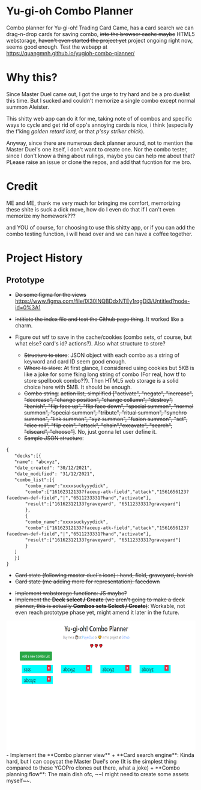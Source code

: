 # Yu-gi-oh Combo Planner
Combo planner for Yu-gi-oh! Trading Card Came, has a card search we can drag-n-drop cards for saving combo, ~~into the browser cache maybe~~ HTML5 webstorage, ~~haven't even started the project yet~~ project ongoing right now, seems good enough.
Test the webapp at https://quangmnh.github.io/yugioh-combo-planner/

# Why this?
 Since Master Duel came out, I got the urge to try hard and be a pro duelist this time. But I sucked and couldn't memorize a single combo except normal summon Aleister.
 
 This shitty web app can do it for me, taking note of of combos and specific ways to cycle and get rid of opp's annoying cards is nice, i think (especially the f'king *golden retard lord*, or that *p'ssy striker chick*).

 Anyway, since there are numerous deck planner around, not to mention the Master Duel's one itself, i don't want to create one. Nor the combo tester, since I don't know a thing about rulings, maybe you can help me about that? PLease raise an issue or clone the repos, and add that fucntion for me bro.

# Credit
ME and ME, thank me very much for bringing me comfort, memorizing these shite is suck a dick move, how do I even do that if I can't even memorize my homework???

and YOU of course, for choosing to use this shitty app, or if you can add the combo testing function, i will head over and we can have a coffee together.

# Project History

## Prototype
- ~~Do some figma for the views~~
  https://www.figma.com/file/IX30INQBDdxNTEy1rqgDi3/Untitled?node-id=0%3A1
  
- ~~Intitiate the index file and test the Github page thing~~. It worked like a charm.
- Figure out wtf to save in the cache/cookies (combo sets, of course, but what else? card's id? actions?). Also what structure to store?
   + ~~Structure to store~~: JSON object with each combo as a string of keyword and card ID seem good enough.  
   + ~~Where to store~~: At first glance, I considered using cookies but 5KB is like a joke for some fking long string of combo (For real, how tf to store spellbook combo??). Then HTML5 web storage is a solid choice here with 5MB. It should be enough.
   + ~~Combo string~~: ~~action list, simplified ["activate", "negate", "increase", "decrease", "change position", "change collumn", "destroy", "banish", "flip face up", "flip face down", "special summon", "normal summon", "special summon", "tribute", "ritual summon", "synchro summon", "link summon", "xyz summon", "fusion summon", "set", "dice roll", "flip coin", "attack", "chain","excavate", "search", "discard", "choose"]~~. No, just gonna let user define it.
   +  ~~Sample JSON structure~~: 
```
{
   "decks":[{
   "name": "abcxyz",
   "date_created": "30/12/2021",
   "date_modified": "31/12/2021",
   "combo_list":[{
       "combo_name":"xxxxsuckyyydick",
       "combo":["16162312133?faceup-atk-field","attack","1561656123?facedown-def-field","|","6511233331?hand","activate"],
       "result":["16162312133?graveyard", "6511233331?graveyard"]
       },
       {
       "combo_name":"xxxxsuckyyydick",
       "combo":["16162312133?faceup-atk-field","attack","1561656123?facedown-def-field","|","6511233331?hand","activate"],
       "result":["16162312133?graveyard", "6511233331?graveyard"]
       }
   ]
   }]
}
```
  + ~~Card state (following master duel's icon) : hand, field, graveyard, banish~~
  + ~~Card state (me adding more for representation): facedown~~
- ~~Implement webstorage functions: JS maybe?~~
- ~~Implement the **Deck select / Create** (we aren't going to make a deck planner, this is actually **Combos sets Select / Create**)~~: Workable, not even reach prototype phase yet, might amend it later in the future.
<img src="/assets/combolist_preview.png" width="686" height="346">
- Implement the **Combo planner view**
   + **Card search engine**: Kinda hard, but I can copycat the Master Duel's one (It is the simplest thing compared to these YGOPro clones out there, what a joke)
   + **Combo planning flow**: The main dish ofc, ~~I might need to create some assets myself~~.
